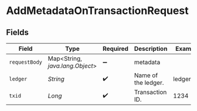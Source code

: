 # AddMetadataOnTransactionRequest


## Fields

| Field                           | Type                            | Required                        | Description                     | Example                         |
| ------------------------------- | ------------------------------- | ------------------------------- | ------------------------------- | ------------------------------- |
| `requestBody`                   | Map<String, *java.lang.Object*> | :heavy_minus_sign:              | metadata                        |                                 |
| `ledger`                        | *String*                        | :heavy_check_mark:              | Name of the ledger.             | ledger001                       |
| `txid`                          | *Long*                          | :heavy_check_mark:              | Transaction ID.                 | 1234                            |